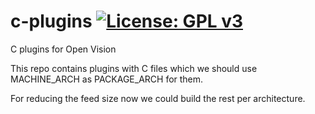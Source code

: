 c-plugins [![License: GPL v3](https://img.shields.io/badge/License-GPLv3-blue.svg)](https://www.gnu.org/licenses/gpl-3.0)
=========
C plugins for Open Vision

This repo contains plugins with C files which we should use MACHINE_ARCH as PACKAGE_ARCH for them.

For reducing the feed size now we could build the rest per architecture.
